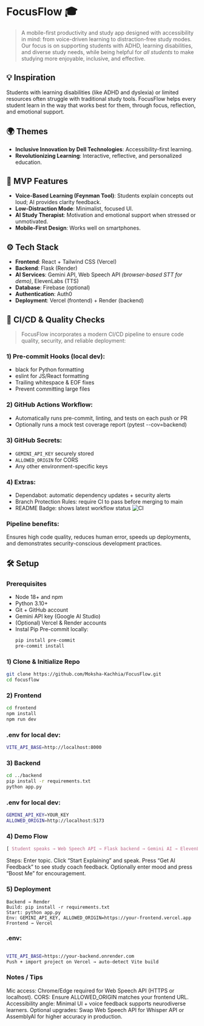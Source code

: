 # FocusFlow 🎓

> A mobile-first productivity and study app designed with accessibility in mind: from voice-driven learning to distraction-free study modes. Our focus is on supporting students with ADHD, learning disabilities, and diverse study needs, while being helpful for *all students* to make studying more enjoyable, inclusive, and effective.

## 💡 Inspiration
Students with learning disabilities (like ADHD and dyslexia) or limited resources often struggle with traditional study tools. FocusFlow helps every student learn in the way that works best for them, through focus, reflection, and emotional support.

## 🌍 Themes
- **Inclusive Innovation by Dell Technologies**: Accessibility-first learning.
- **Revolutionizing Learning**: Interactive, reflective, and personalized education.

## 🧠 MVP Features
- **Voice-Based Learning (Feynman Tool)**: Students explain concepts out loud; AI provides clarity feedback.
- **Low-Distraction Mode**: Minimalist, focused UI.
- **AI Study Therapist**: Motivation and emotional support when stressed or unmotivated.
- **Mobile-First Design**: Works well on smartphones.

## ⚙️ Tech Stack
- **Frontend**: React + Tailwind CSS (Vercel)
- **Backend**: Flask (Render)
- **AI Services**: Gemini API, Web Speech API *(browser-based STT for demo)*, ElevenLabs (TTS)
- **Database**: Firebase (optional)
- **Authentication**: Auth0
- **Deployment**: Vercel (frontend) + Render (backend)

## 🔄 CI/CD & Quality Checks
> FocusFlow incorporates a modern CI/CD pipeline to ensure code quality, security, and reliable deployment:
### 1) Pre-commit Hooks (local dev):
- black for Python formatting
- eslint for JS/React formatting
- Trailing whitespace & EOF fixes
- Prevent committing large files
### 2) GitHub Actions Workflow:
- Automatically runs pre-commit, linting, and tests on each push or PR
- Optionally runs a mock test coverage report (pytest --cov=backend)
### 3) GitHub Secrets:
- `GEMINI_API_KEY` securely stored
- `ALLOWED_ORIGIN` for CORS
- Any other environment-specific keys
### 4) Extras:
- Dependabot: automatic dependency updates + security alerts
- Branch Protection Rules: require CI to pass before merging to main
- README Badge: shows latest workflow status
![CI](https://github.com/youruser/inclusive-study-app/actions/workflows/main.yml/badge.svg)

### Pipeline benefits:
Ensures high code quality, reduces human error, speeds up deployments, and demonstrates security-conscious development practices.


## 🛠️ Setup

### Prerequisites
- Node 18+ and npm
- Python 3.10+
- Git + GitHub account
- Gemini API key (Google AI Studio)
- (Optional) Vercel & Render accounts
- Instal Pip Pre-commit locally:
    ```bash
    pip install pre-commit
    pre-commit install

    ```

### 1) Clone & Initialize Repo
```bash
git clone https://github.com/Moksha-Kachhia/FocusFlow.git
cd focusflow
```

### 2) Frontend
```bash
cd frontend
npm install
npm run dev
```

### .env for local dev:
```bash
VITE_API_BASE=http://localhost:8000
```

### 3) Backend
```bash
cd ../backend
pip install -r requirements.txt
python app.py
```

### .env for local dev:
```bash
GEMINI_API_KEY=YOUR_KEY
ALLOWED_ORIGIN=http://localhost:5173
```

### 4) Demo Flow
```css
[ Student speaks → Web Speech API → Flask backend → Gemini AI → ElevenLabs TTS → Feedback ]
```
Steps:
Enter topic.
Click “Start Explaining” and speak.
Press “Get AI Feedback” to see study coach feedback.
Optionally enter mood and press “Boost Me” for encouragement.

### 5) Deployment
```
Backend → Render
Build: pip install -r requirements.txt
Start: python app.py
Env: GEMINI_API_KEY, ALLOWED_ORIGIN=https://your-frontend.vercel.app
Frontend → Vercel
```
### .env:
```bash

VITE_API_BASE=https://your-backend.onrender.com
Push + import project on Vercel → auto-detect Vite build
```

### Notes / Tips
Mic access: Chrome/Edge required for Web Speech API (HTTPS or localhost).
CORS: Ensure ALLOWED_ORIGIN matches your frontend URL.
Accessibility angle: Minimal UI + voice feedback supports neurodiverse learners.
Optional upgrades: Swap Web Speech API for Whisper API or AssemblyAI for higher accuracy in production.
